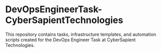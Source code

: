 # DevOpsEngineerTask-CyberSapientTechnologies
This repository contains tasks, infrastructure templates, and automation scripts created for the DevOps Engineer Task at CyberSapient Technologies.
